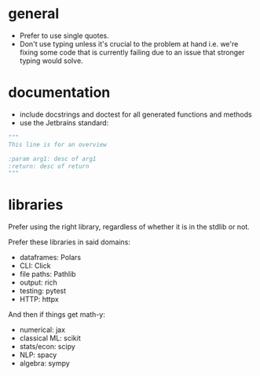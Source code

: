 # general

* Prefer to use single quotes.
* Don't use typing unless it's crucial to the problem at hand i.e. we're fixing some code that is currently failing due to an issue that stronger typing would solve.


# documentation

* include docstrings and doctest for all generated functions and methods
* use the Jetbrains standard:
```python
"""
This line is for an overview

:param arg1: desc of arg1
:return: desc of return
"""
```

# libraries

Prefer using the right library, regardless of whether it is in the stdlib or not.

Prefer these libraries in said domains:

* dataframes: Polars
* CLI: Click
* file paths: Pathlib
* output: rich
* testing: pytest
* HTTP: httpx

And then if things get math-y:

* numerical: jax
* classical ML: scikit
* stats/econ: scipy
* NLP: spacy
* algebra: sympy
